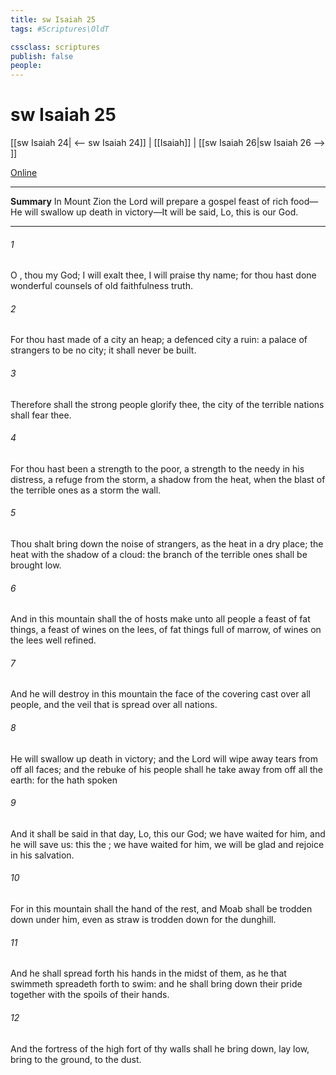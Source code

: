 ```yaml
---
title: sw Isaiah 25
tags: #Scriptures\OldT

cssclass: scriptures
publish: false
people:
---
```


# sw Isaiah 25
[[sw Isaiah 24| <-- sw Isaiah 24]] | [[Isaiah]] | [[sw Isaiah 26|sw Isaiah 26 --> ]]

[Online](https://churchofjesuschrist.org/study/scriptures/ot/isa/25?lang=eng)

---
__Summary__
In Mount Zion the Lord will prepare a gospel feast of rich food—He will swallow up death in victory—It will be said, Lo, this is our God.

---
###### 1 
O , thou  my God; I will exalt thee, I will praise thy name; for thou hast done wonderful  counsels of old  faithfulness  truth.

###### 2 
For thou hast made of a city an heap;  a defenced city a ruin: a palace of strangers to be no city; it shall never be built.

###### 3 
Therefore shall the strong people glorify thee, the city of the terrible nations shall fear thee.

###### 4 
For thou hast been a strength to the poor, a strength to the needy in his distress, a refuge from the storm, a shadow from the heat, when the blast of the terrible ones  as a storm  the wall.

###### 5 
Thou shalt bring down the noise of strangers, as the heat in a dry place;  the heat with the shadow of a cloud: the branch of the terrible ones shall be brought low.

###### 6 
And in this mountain shall the  of hosts make unto all people a feast of fat things, a feast of wines on the lees, of fat things full of marrow, of wines on the lees well refined.

###### 7 
And he will destroy in this mountain the face of the covering cast over all people, and the veil that is spread over all nations.

###### 8 
He will swallow up death in victory; and the Lord  will wipe away tears from off all faces; and the rebuke of his people shall he take away from off all the earth: for the  hath spoken 

###### 9 
And it shall be said in that day, Lo, this  our God; we have waited for him, and he will save us: this  the ; we have waited for him, we will be glad and rejoice in his salvation.

###### 10 
For in this mountain shall the hand of the  rest, and Moab shall be trodden down under him, even as straw is trodden down for the dunghill.

###### 11 
And he shall spread forth his hands in the midst of them, as he that swimmeth spreadeth forth  to swim: and he shall bring down their pride together with the spoils of their hands.

###### 12 
And the fortress of the high fort of thy walls shall he bring down, lay low,  bring to the ground,  to the dust.

